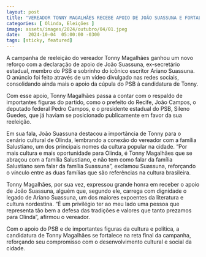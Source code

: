 ```yaml
---
layout: post
title: "VEREADOR TONNY MAGALHÃES RECEBE APOIO DE JOÃO SUASSUNA E FORTALECE CAMPANHA PELA REELEIÇÃO EM OLINDA"
categories: [ Olinda, Eleições ]
image: assets/images/2024/outubro/04/01.jpeg
date:   2024-10-04  05:00:00 -0300
tags: [sticky, featured]
---
```

A campanha de reeleição do vereador Tonny Magalhães ganhou um novo reforço com a declaração de apoio de João Suassuna, ex-secretário estadual, membro do PSB e sobrinho do icônico escritor Ariano Suassuna. O anúncio foi feito através de um vídeo divulgado nas redes sociais, consolidando ainda mais o apoio da cúpula do PSB à candidatura de Tonny.

Com esse apoio, Tonny Magalhães passa a contar com o respaldo de importantes figuras do partido, como o prefeito do Recife, João Campos, o deputado federal Pedro Campos, e o presidente estadual do PSB, Sileno Guedes, que já haviam se posicionado publicamente em favor da sua reeleição.

Em sua fala, João Suassuna destacou a importância de Tonny para o cenário cultural de Olinda, lembrando a conexão do vereador com a família Salustiano, um dos principais nomes da cultura popular na cidade. “Por mais cultura e mais oportunidade para Olinda, é Tonny Magalhães que se abraçou com a família Salustiano, e não tem como falar da família Salustiano sem falar da família Suassuna”, exclamou Suassuna, reforçando o vínculo entre as duas famílias que são referências na cultura brasileira.

Tonny Magalhães, por sua vez, expressou grande honra em receber o apoio de João Suassuna, alguém que, segundo ele, carrega com dignidade o legado de Ariano Suassuna, um dos maiores expoentes da literatura e cultura nordestina. “É um privilégio ter ao meu lado uma pessoa que representa tão bem a defesa das tradições e valores que tanto prezamos para Olinda”, afirmou o vereador.

Com o apoio do PSB e de importantes figuras da cultura e política, a candidatura de Tonny Magalhães se fortalece na reta final da campanha, reforçando seu compromisso com o desenvolvimento cultural e social da cidade.